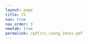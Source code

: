 ```yaml
---
layout: page
title: CV
nav: true
nav_order: 3
newtab: true
permalink: /pdf/cv_cuong_24nov.pdf
---
```

